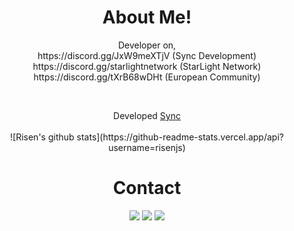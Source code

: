 <div align="center">
  <h1>About Me!</h1>
  <p>Developer on,<br>
https://discord.gg/JxW9meXTjV (Sync Development)<br>
https://discord.gg/starlightnetwork (StarLight Network)<br>
https://discord.gg/tXrB68wDHt (European Community)<br></p>
  <br>
  
  
  <p>Developed <a href="https://top.gg/bot/877911101264785478">Sync</a>
        <br><br>
    ![Risen's github stats](https://github-readme-stats.vercel.app/api?username=risenjs)</a>

  <h1>Contact</h1>
  <a href="https://discord.com/users/850128679819804674" target="_blank"><img src="https://shields.io/badge/DİSCORD-111111.svg?&style=for-the-badge&logo=discord"></a>
  <a href="https://www.instagram.com/risenizm/" target="_blank"><img src="https://shields.io/badge/Instagram-111111.svg?&style=for-the-badge&logo=instagram"></a>
  <a href="https://github.com/risenjs" target="_blank"><img src="https://shields.io/badge/GİTHUB-111111.svg?&style=for-the-badge&logo=github"></a>
</div>
